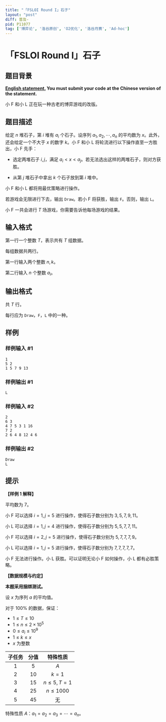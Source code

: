 ```yaml
---
title: "「FSLOI Round I」石子"
layout: "post"
diff: 普及-
pid: P11077
tag: ['博弈论', '洛谷原创', 'O2优化', '洛谷月赛', 'Ad-hoc']
---
```

# 「FSLOI Round I」石子
## 题目背景

**[English statement.](https://www.luogu.com.cn/problem/T500971) You must submit your code at the Chinese version of the statement.**

小 F 和小 L 正在玩一种古老的博弈游戏的改版。
## 题目描述

给定 $n$ 堆石子，第 $i$ 堆有 $a_i$ 个石子。设序列 $a_1,a_2,\cdots,a_n$ 的平均数为 $x$。此外，还会给定一个不大于 $x$ 的数字 $k$。小 F 和小 L 将轮流进行以下操作直至一方胜出，小 F 先手：

- 选定两堆石子 $i,j$，满足 $a_i < x < a_j$。若无法选出这样的两堆石子，则对方获胜。

- 从第 $j$ 堆石子中拿出 $k$ 个石子放到第 $i$ 堆中。

小 F 和小 L 都将用最优策略进行操作。

若游戏会无限进行下去，输出 `Draw`。若小 F 将获胜，输出 `F`。否则，输出 `L`。

小 F 一共会进行 $T$ 场游戏，你需要告诉他每场游戏的结果。
## 输入格式

第一行一个整数 $T$，表示共有 $T$ 组数据。

每组数据共两行。

第一行输入两个整数 $n,k$。

第二行输入 $n$ 个整数 $a_i$。
## 输出格式

共 $T$ 行。

每行应为 `Draw`，`F`，`L` 中的一种。
## 样例

### 样例输入 #1
```
1
5 2
1 5 7 9 13
```
### 样例输出 #1
```
L
```
### 样例输入 #2
```
2
6 3
4 7 5 3 1 16
7 2
2 6 4 8 12 4 6

```
### 样例输出 #2
```
Draw
L
```
## 提示

**【样例 1 解释】**

平均数为 $7$。

小 F 可以选择 $i=1,j=5$ 进行操作，使得石子数分别为 $3,5,7,9,11$。

小 L 可以选择 $i=1,j=4$ 进行操作，使得石子数分别为 $5,5,7,7,11$。

小 F 可以选择 $i=2,j=5$ 进行操作，使得石子数分别为 $5,7,7,7,9$。

小 L 可以选择 $i=1,j=5$ 进行操作，使得石子数分别为 $7,7,7,7,7$。

小 F 无法进行操作。小 L 获胜。可以证明无论小 F 如何操作，小 L 都有必胜策略。

**【数据规模与约定】**

**本题采用捆绑测试。**

设 $x$ 为序列 $a$ 的平均值。

对于 $100 \%$ 的数据，保证：
- $1 \leq T \leq 10$
- $1 \leq n \leq 2\times10^5$
- $0 \leq a_i \leq 10^9$
- $1 \leq k \leq x$
- $x$ 为整数

|子任务|分值|特殊性质|
|:-----:|:-----:|:-----:|
|$1$|$5$|$A$|
|$2$|$10$|$k = 1$|
|$3$|$15$|$n \leq 5, T =1$|
|$4$|$25$|$n \leq 1000$|
|$5$|$45$|无|

特殊性质 $A$：$a_1=a_2=a_3=\cdots=a_n$。
